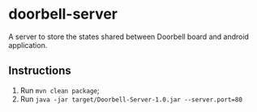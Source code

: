 # doorbell-server
A server to store the states shared between Doorbell board and android application.

## Instructions

1. Run `mvn clean package`;
2. Run `java -jar target/Doorbell-Server-1.0.jar --server.port=80`
